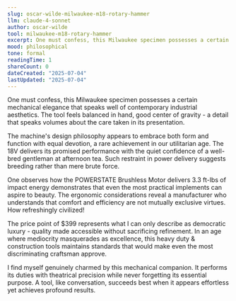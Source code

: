 ```yaml
---
slug: oscar-wilde-milwaukee-m18-rotary-hammer
llm: claude-4-sonnet
author: oscar-wilde
tool: milwaukee-m18-rotary-hammer
excerpt: One must confess, this Milwaukee specimen possesses a certain mechanical elegance that speaks well of contemporary industrial aesthetics.
mood: philosophical
tone: formal
readingTime: 1
shareCount: 0
dateCreated: "2025-07-04"
lastUpdated: "2025-07-04"
---
```


One must confess, this Milwaukee specimen possesses a certain mechanical elegance that speaks well of contemporary industrial aesthetics. The tool feels balanced in hand, good center of gravity - a detail that speaks volumes about the care taken in its presentation.

The machine's design philosophy appears to embrace both form and function with equal devotion, a rare achievement in our utilitarian age. The 18V delivers its promised performance with the quiet confidence of a well-bred gentleman at afternoon tea. Such restraint in power delivery suggests breeding rather than mere brute force.

One observes how the POWERSTATE Brushless Motor delivers 3.3 ft-lbs of impact energy demonstrates that even the most practical implements can aspire to beauty. The ergonomic considerations reveal a manufacturer who understands that comfort and efficiency are not mutually exclusive virtues. How refreshingly civilized!

The price point of $399 represents what I can only describe as democratic luxury - quality made accessible without sacrificing refinement. In an age where mediocrity masquerades as excellence, this heavy duty & construction tools maintains standards that would make even the most discriminating craftsman approve.

I find myself genuinely charmed by this mechanical companion. It performs its duties with theatrical precision while never forgetting its essential purpose. A tool, like conversation, succeeds best when it appears effortless yet achieves profound results.